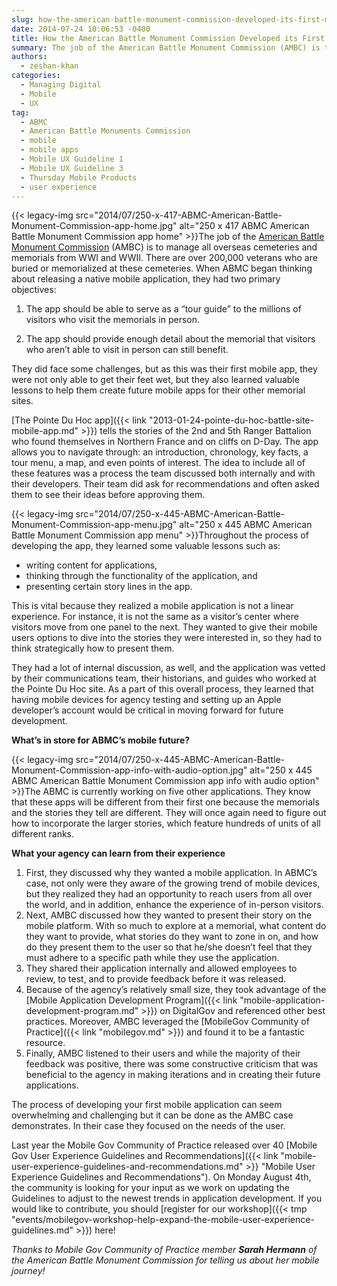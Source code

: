 ```yaml
---
slug: how-the-american-battle-monument-commission-developed-its-first-mobile-app
date: 2014-07-24 10:06:53 -0400
title: How the American Battle Monument Commission Developed its First Mobile App
summary: The job of the American Battle Monument Commission (AMBC) is to manage all overseas cemeteries and memorials from WWI and WWII. There are over 200,000 veterans who are buried or memorialized at these cemeteries. When ABMC began thinking about releasing a native
authors:
  - zeshan-khan
categories:
  - Managing Digital
  - Mobile
  - UX
tag:
  - ABMC
  - American Battle Monuments Commission
  - mobile
  - mobile apps
  - Mobile UX Guideline 1
  - Mobile UX Guideline 3
  - Thursday Mobile Products
  - user experience
---
```


{{< legacy-img src="2014/07/250-x-417-ABMC-American-Battle-Monument-Commission-app-home.jpg" alt="250 x 417 ABMC American Battle Monument Commission app home" >}}The job of the [American Battle Monument Commission](http://www.abmc.gov/) (AMBC) is to manage all overseas cemeteries and memorials from WWI and WWII. There are over 200,000 veterans who are buried or memorialized at these cemeteries. When ABMC began thinking about releasing a native mobile application, they had two primary objectives:

1) The app should be able to serve as a “tour guide” to the millions of visitors who visit the memorials in person.

2) The app should provide enough detail about the memorial that visitors who aren’t able to visit in person can still benefit.

They did face some challenges, but as this was their first mobile app, they were not only able to get their feet wet, but they also learned valuable lessons to help them create future mobile apps for their other memorial sites.

[The Pointe Du Hoc app]({{< link "2013-01-24-pointe-du-hoc-battle-site-mobile-app.md" >}}) tells the stories of the 2nd and 5th Ranger Battalion who found themselves in Northern France and on cliffs on D-Day. The app allows you to navigate through: an introduction, chronology, key facts, a tour menu, a map, and even points of interest. The idea to include all of these features was a process the team discussed both internally and with their developers. Their team did ask for recommendations and often asked them to see their ideas before approving them.

{{< legacy-img src="2014/07/250-x-445-ABMC-American-Battle-Monument-Commission-app-menu.jpg" alt="250 x 445 ABMC American Battle Monument Commission app menu" >}}Throughout the process of developing the app, they learned some valuable lessons such as:

  * writing content for applications,
  * thinking through the functionality of the application, and
  * presenting certain story lines in the app.

This is vital because they realized a mobile application is not a linear experience. For instance, it is not the same as a visitor’s center where visitors move from one panel to the next. They wanted to give their mobile users options to dive into the stories they were interested in, so they had to think strategically how to present them.

They had a lot of internal discussion, as well, and the application was vetted by their communications team, their historians, and guides who worked at the Pointe Du Hoc site. As a part of this overall process, they learned that having mobile devices for agency testing and setting up an Apple developer’s account would be critical in moving forward for future development.

**What’s in store for ABMC’s mobile future?**

{{< legacy-img src="2014/07/250-x-445-ABMC-American-Battle-Monument-Commission-app-info-with-audio-option.jpg" alt="250 x 445 ABMC American Battle Monument Commission app info with audio option" >}}The ABMC is currently working on five other applications. They know that these apps will be different from their first one because the memorials and the stories they tell are different. They will once again need to figure out how to incorporate the larger stories, which feature hundreds of units of all different ranks.

**What your agency can learn from their experience**

  1. First, they discussed why they wanted a mobile application. In ABMC’s case, not only were they aware of the growing trend of mobile devices, but they realized they had an opportunity to reach users from all over the world, and in addition, enhance the experience of in-person visitors.
  2. Next, AMBC discussed how they wanted to present their story on the mobile platform. With so much to explore at a memorial, what content do they want to provide, what stories do they want to zone in on, and how do they present them to the user so that he/she doesn’t feel that they must adhere to a specific path while they use the application.
  3. They shared their application internally and allowed employees to review, to test, and to provide feedback before it was released.
  4. Because of the agency’s relatively small size, they took advantage of the [Mobile Application Development Program]({{< link "mobile-application-development-program.md" >}}) on DigitalGov and referenced other best practices. Moreover, AMBC leveraged the [MobileGov Community of Practice]({{< link "mobilegov.md" >}}) and found it to be a fantastic resource.
  5. Finally, AMBC listened to their users and while the majority of their feedback was positive, there was some constructive criticism that was beneficial to the agency in making iterations and in creating their future applications.

The process of developing your first mobile application can seem overwhelming and challenging but it can be done as the AMBC case demonstrates. In their case they focused on the needs of the user.

Last year the Mobile Gov Community of Practice released over 40 [Mobile Gov User Experience Guidelines and Recommendations]({{< link "mobile-user-experience-guidelines-and-recommendations.md" >}} "Mobile User Experience Guidelines and Recommendations"). On Monday August 4th, the community is looking for your input as we work on updating the Guidelines to adjust to the newest trends in application development. If you would like to contribute, you should [register for our workshop]({{< tmp "events/mobilegov-workshop-help-expand-the-mobile-user-experience-guidelines.md" >}}) here!

_Thanks to Mobile Gov Community of Practice member **Sarah Hermann** of the American Battle Monument Commission for telling us about her mobile journey!_
